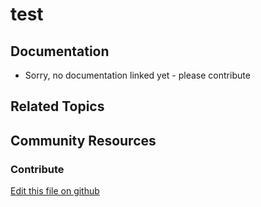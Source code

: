 # test

## Documentation

* Sorry, no documentation linked yet - please contribute

## Related Topics

## Community Resources

### Contribute

[Edit this file on github](https://github.com/olafk/controlpanel-documentation-docs/blob/master/md/73en/com_liferay_remote_app_admin_web_portlet_RemoteAppAdminPortlet/edit_remote_app_entry.md)
